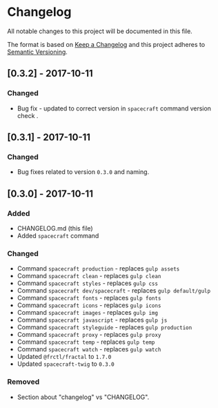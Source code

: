 # Changelog
All notable changes to this project will be documented in this file.

The format is based on [Keep a Changelog](http://keepachangelog.com/en/1.0.0/)
and this project adheres to [Semantic Versioning](http://semver.org/spec/v2.0.0.html).

## [0.3.2] - 2017-10-11

### Changed
- Bug fix - updated to correct version in `spacecraft` command version check .

## [0.3.1] - 2017-10-11

### Changed
- Bug fixes related to version `0.3.0` and naming.

## [0.3.0] - 2017-10-11

### Added
- CHANGELOG.md (this file)
- Added `spacecraft` command

### Changed
- Command `spacecraft production` - replaces `gulp assets`
- Command `spacecraft clean` - replaces `gulp clean`
- Command `spacecraft styles` - replaces `gulp css`
- Command `spacecraft dev/spacecraft` - replaces `gulp default/gulp`
- Command `spacecraft fonts` - replaces `gulp fonts`
- Command `spacecraft icons` - replaces `gulp icons`
- Command `spacecraft images` - replaces `gulp img`
- Command `spacecraft javascript` - replaces `gulp js`
- Command `spacecraft styleguide` - replaces `gulp production`
- Command `spacecraft proxy` - replaces `gulp proxy`
- Command `spacecraft temp` - replaces `gulp temp`
- Command `spacecraft watch` - replaces `gulp watch`
- Updated `@frctl/fractal` to `1.7.0`
- Updated `spacecraft-twig` to `0.3.0`

### Removed
- Section about "changelog" vs "CHANGELOG".
